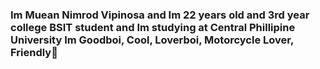 ### Im Muean Nimrod Vipinosa and Im 22 years old and 3rd year college BSIT student and Im studying at Central Phillipine University Im Goodboi, Cool, Loverboi, Motorcycle Lover, Friendly👋

<!--
**MueanNimrodVipinosa/MueanNimrodVipinosa** is a ✨ _special_ ✨ repository because its `README.md` (this file) appears on your GitHub profile.

